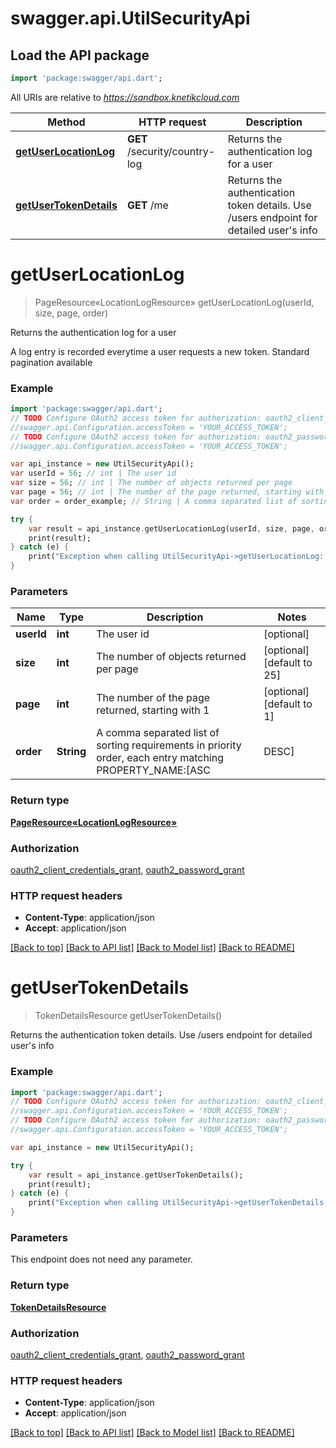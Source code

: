 # swagger.api.UtilSecurityApi

## Load the API package
```dart
import 'package:swagger/api.dart';
```

All URIs are relative to *https://sandbox.knetikcloud.com*

Method | HTTP request | Description
------------- | ------------- | -------------
[**getUserLocationLog**](UtilSecurityApi.md#getUserLocationLog) | **GET** /security/country-log | Returns the authentication log for a user
[**getUserTokenDetails**](UtilSecurityApi.md#getUserTokenDetails) | **GET** /me | Returns the authentication token details. Use /users endpoint for detailed user&#39;s info


# **getUserLocationLog**
> PageResource«LocationLogResource» getUserLocationLog(userId, size, page, order)

Returns the authentication log for a user

A log entry is recorded everytime a user requests a new token. Standard pagination available

### Example 
```dart
import 'package:swagger/api.dart';
// TODO Configure OAuth2 access token for authorization: oauth2_client_credentials_grant
//swagger.api.Configuration.accessToken = 'YOUR_ACCESS_TOKEN';
// TODO Configure OAuth2 access token for authorization: oauth2_password_grant
//swagger.api.Configuration.accessToken = 'YOUR_ACCESS_TOKEN';

var api_instance = new UtilSecurityApi();
var userId = 56; // int | The user id
var size = 56; // int | The number of objects returned per page
var page = 56; // int | The number of the page returned, starting with 1
var order = order_example; // String | A comma separated list of sorting requirements in priority order, each entry matching PROPERTY_NAME:[ASC|DESC]

try { 
    var result = api_instance.getUserLocationLog(userId, size, page, order);
    print(result);
} catch (e) {
    print("Exception when calling UtilSecurityApi->getUserLocationLog: $e\n");
}
```

### Parameters

Name | Type | Description  | Notes
------------- | ------------- | ------------- | -------------
 **userId** | **int**| The user id | [optional] 
 **size** | **int**| The number of objects returned per page | [optional] [default to 25]
 **page** | **int**| The number of the page returned, starting with 1 | [optional] [default to 1]
 **order** | **String**| A comma separated list of sorting requirements in priority order, each entry matching PROPERTY_NAME:[ASC|DESC] | [optional] 

### Return type

[**PageResource«LocationLogResource»**](PageResource«LocationLogResource».md)

### Authorization

[oauth2_client_credentials_grant](../README.md#oauth2_client_credentials_grant), [oauth2_password_grant](../README.md#oauth2_password_grant)

### HTTP request headers

 - **Content-Type**: application/json
 - **Accept**: application/json

[[Back to top]](#) [[Back to API list]](../README.md#documentation-for-api-endpoints) [[Back to Model list]](../README.md#documentation-for-models) [[Back to README]](../README.md)

# **getUserTokenDetails**
> TokenDetailsResource getUserTokenDetails()

Returns the authentication token details. Use /users endpoint for detailed user's info

### Example 
```dart
import 'package:swagger/api.dart';
// TODO Configure OAuth2 access token for authorization: oauth2_client_credentials_grant
//swagger.api.Configuration.accessToken = 'YOUR_ACCESS_TOKEN';
// TODO Configure OAuth2 access token for authorization: oauth2_password_grant
//swagger.api.Configuration.accessToken = 'YOUR_ACCESS_TOKEN';

var api_instance = new UtilSecurityApi();

try { 
    var result = api_instance.getUserTokenDetails();
    print(result);
} catch (e) {
    print("Exception when calling UtilSecurityApi->getUserTokenDetails: $e\n");
}
```

### Parameters
This endpoint does not need any parameter.

### Return type

[**TokenDetailsResource**](TokenDetailsResource.md)

### Authorization

[oauth2_client_credentials_grant](../README.md#oauth2_client_credentials_grant), [oauth2_password_grant](../README.md#oauth2_password_grant)

### HTTP request headers

 - **Content-Type**: application/json
 - **Accept**: application/json

[[Back to top]](#) [[Back to API list]](../README.md#documentation-for-api-endpoints) [[Back to Model list]](../README.md#documentation-for-models) [[Back to README]](../README.md)

